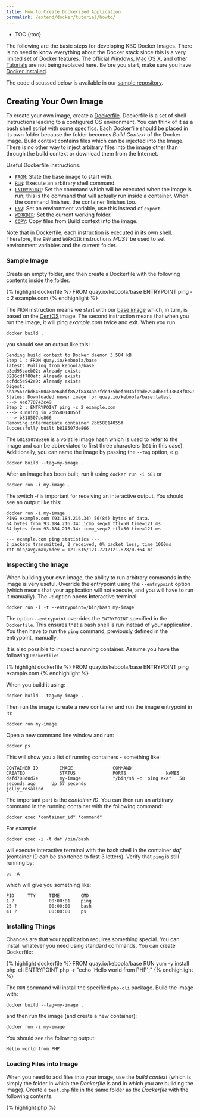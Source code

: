 ```yaml
---
title: How to Create Dockerized Application
permalink: /extend/docker/tutorial/howto/
---
```


* TOC
{:toc}

The following are the basic steps for developing KBC Docker Images. There is no need to know everything about the Docker stack since this is a very limited set of Docker features.
The official [Windows](https://docs.docker.com/docker-for-windows/install/),
[Mac OS X](https://docs.docker.com/docker-for-mac/install/), and other [Tutorials](https://docs.docker.com/engine/installation/) are not being replaced here.
Before you start, make sure you have [Docker installed](/extend/docker/tutorial/setup/).

The code discussed below is available in our [sample repository](https://github.com/keboola/docs-docker-example-image).

## Creating Your Own Image
To create your own image, create a [Dockerfile](https://docs.docker.com/engine/reference/builder/).
Dockerfile is a set of shell instructions leading to a configured OS environment. You can think of it as a
bash shell script with some specifics. Each Dockerfile should be placed in its own folder because the folder
becomes *Build Context* of the Docker image. Build context contains files which can be injected into the
Image. There is no other way to inject arbitrary files into the image other than through the build
context or download them from the Internet.

Useful Dockerfile instructions:

- [`FROM`](https://docs.docker.com/engine/reference/builder/#from): State the base image to start with.
- [`RUN`](https://docs.docker.com/engine/reference/builder/#run): Execute an arbitrary shell command.
- [`ENTRYPOINT`](https://docs.docker.com/engine/reference/builder/#entrypoint): Set the command which
will be executed when the image is run; this is the command that will actually run inside a container.
When the command finishes, the container finishes too.
- [`ENV`](https://docs.docker.com/engine/reference/builder/#env): Set an environment variable, use this instead of `export`.
- [`WORKDIR`](https://docs.docker.com/engine/reference/builder/#workdir): Set the current working folder.
- [`COPY`](https://docs.docker.com/engine/reference/builder/#copy): Copy files from Build context into the image.

Note that in Dockerfile, each instruction is executed in its own shell. Therefore, the
`ENV` and `WORKDIR` instructions *MUST* be used to set environment variables and the current folder.

### Sample Image
Create an empty folder, and then create a Dockerfile with the following contents inside the folder.

{% highlight dockerfile %}
FROM quay.io/keboola/base
ENTRYPOINT ping -c 2 example.com
{% endhighlight %}

The `FROM` instruction means we start with our [base image](https://quay.io/repository/keboola/base)
which, in turn, is based on the [CentOS](https://hub.docker.com/_/centos/) image.
The second instruction means that when you run the image, it will ping _example.com_ twice and exit.
When you run

    docker build .

you should see an output like this:

    Sending build context to Docker daemon 3.584 kB
    Step 1 : FROM quay.io/keboola/base
    latest: Pulling from keboola/base
    a3ed95caeb02: Already exists
    3286cdf780ef: Already exists
    ecfdc5e942e9: Already exists
    Digest: sha256:cbd64500481e64bff852f8a34ab7fdcd35befb03afabde29adb6cf33643f8e2d
    Status: Downloaded newer image for quay.io/keboola/base:latest
    ---> 4ed770742c49
    Step 2 : ENTRYPOINT ping -c 2 example.com
    ---> Running in 2bb58014055f
    ---> b818507de866
    Removing intermediate container 2bb58014055f
    Successfully built b818507de866

The `b818507de866` is a volatile image hash which is used to refer to the image and can be abbreviated to first three
characters (`b81` in this case).
Additionally, you can name the image by passing the `--tag` option, e.g.

    docker build --tag=my-image .

After an image has been built, run it using `docker run -i b81` or

    docker run -i my-image .

The switch _-i_ is important for receiving an interactive output. You should see an output like this:

    docker run -i my-image
    PING example.com (93.184.216.34) 56(84) bytes of data.
    64 bytes from 93.184.216.34: icmp_seq=1 ttl=50 time=121 ms
    64 bytes from 93.184.216.34: icmp_seq=2 ttl=50 time=121 ms

    --- example.com ping statistics ---
    2 packets transmitted, 2 received, 0% packet loss, time 1000ms
    rtt min/avg/max/mdev = 121.615/121.721/121.828/0.364 ms

### Inspecting the Image
When building your own image, the ability to run arbitrary commands in the image is very useful. Override the entrypoint using the `--entrypoint`
option (which means that your application will not execute, and you will have to run it manually). The `-t`
option opens **i**nteractive **t**erminal:

    docker run -i -t --entrypoint=/bin/bash my-image

The option `--entrypoint` overrides the `ENTRYPOINT` specified in the `Dockerfile`. This ensures that a
bash shell is run instead of your application. You then have to run the `ping` command, previously defined in the entrypoint, manually.

It is also possible to inspect a running container. Assume you have the following `Dockerfile`:

{% highlight dockerfile %}
FROM quay.io/keboola/base
ENTRYPOINT ping example.com
{% endhighlight %}

When you build it using:

    docker build --tag=my-image .

Then run the image (create a new container and run the image entrypoint in it):

    docker run my-image

Open a new command line window and run:

    docker ps

This will show you a list of running containers - something like:

    CONTAINER ID        IMAGE               COMMAND                  CREATED             STATUS              PORTS               NAMES
    dafd708d0d7e        my-image            "/bin/sh -c 'ping exa"   58 seconds ago      Up 57 seconds                           jolly_rosalind

The important part is the *container ID*. You can then run an arbitrary command in the running container with
the following command:

    docker exec *container_id* *command*

For example:

    docker exec -i -t daf /bin/bash

will execute **i**nteractive **t**erminal with the bash shell in the container *daf* (container ID can
be shortened to first 3 letters). Verify that `ping` is still running by:

    ps -A

which will give you something like:

    PID     TTY     TIME        CMD
    1 ?             00:00:01    ping
    25 ?            00:00:00    bash
    41 ?            00:00:00    ps


### Installing Things
Chances are that your application requires something special. You can install whatever you need
using standard commands. You can create Dockerfile:

{% highlight dockerfile %}
FROM quay.io/keboola/base
RUN yum -y install php-cli
ENTRYPOINT php -r "echo 'Hello world from PHP';"
{% endhighlight %}

The `RUN` command will install the specified `php-cli` package. Build the image with:

    docker build --tag=my-image .

and then run the image (and create a new container):

    docker run -i my-image

You should see the following output:

    Hello world from PHP


### Loading Files into Image
When you need to add files into your image, use the *build context* (which is simply
the folder in which the *Dockerfile* is and in which you are building the image). Create a `test.php`
file in the same folder as the *Dockerfile* with the following contents:

{% highlight php %}
<?php

echo "Hello world from PHP file";
{% endhighlight %}

Then change the Dockerfile to:

{% highlight dockerfile %}
FROM quay.io/keboola/base
RUN yum -y install php-cli
COPY . /home/
ENTRYPOINT php /home/test.php
{% endhighlight %}

The `COPY` command copies the entire contents of the folder with Dockerfile into the `/home/`
folder inside the image. The `ENTRYPOINT` command then simply executes the file when the image
is run. When you `docker build` and `docker run` the image, you will receive:

    Hello world from PHP file


## Dockerfile Gotchas

- Make absolutely sure that the *Dockerfile* script requires no interaction.
- Each Dockerfile instruction runs in its own shell and there is no state maintained between them.
This means that, for instance, having `RUN export foo=bar` makes no sense. Use `ENV foo=bar` instruction
to create environment variables.
- When you look at the [existing Dockerfiles](https://github.com/keboola/docker-base-php70/blob/master/Dockerfile),
you will realize that commands are squashed together
to a [single instruction](https://github.com/keboola/docker-base-php70/blob/master/Dockerfile#L9). This is
because each instruction creates a *layer* and there is a limited number of layers (layers are counted for the base
images too). However, this approach makes debugging more complicated. So, you better start with having

{% highlight dockerfile %}
RUN instruction1
RUN instruction2
{% endhighlight %}

and only once you are sure the image builds correctly and you are happy with the result, change this to:

{% highlight dockerfile %}
RUN instruction1 \
    && instruction2
{% endhighlight %}

- When you refer to files on the Internet, make sure they are available publicly, so that the image can be
rebuilt by a Docker registry.
- Be careful about storing private things in the image (like credentials or keys); they will remain in
the image unless you delete them.
- Be sure to delete temporary files, as they bloat the image. That's why we add `yum clean all` everywhere.
- Consult
the [Dockerfile Best Practices](https://docs.docker.com/engine/userguide/eng-image/dockerfile_best-practices/)
for more detailed information.

Now that you are able to create dockerized applications, get yourself familiar with the
[Docker registry](/extend/docker/tutorial/automated-build/).
